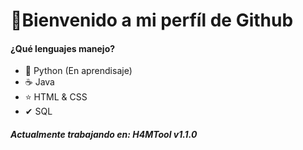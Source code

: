 # **👋Bienvenido a mi perfíl de Github**

#### ¿Qué lenguajes manejo?
- 🐍 Python (En aprendisaje)
- ☕ Java
- ⭐ HTML & CSS
- ✔ SQL

##### **Actualmente trabajando en: H4MTool v1.1.0**
